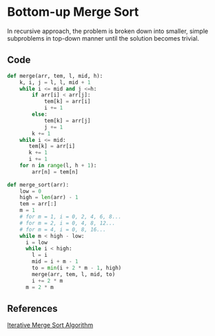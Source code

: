 # Bottom-up Merge Sort

In recursive approach, the problem is broken down into smaller, simple subproblems in top-down manner until the solution becomes trivial.

## Code

```python
def merge(arr, tem, l, mid, h):
    k, i, j = l, l, mid + 1
    while i <= mid and j <=h:
        if arr[i] < arr[j]:
            tem[k] = arr[i]
            i += 1
        else:
            tem[k] = arr[j]
            j += 1
        k += 1
    while i <= mid:
       tem[k] = arr[i]
       k += 1
       i += 1
    for n in range(l, h + 1):
        arr[n] = tem[n]
        
def merge_sort(arr):
    low = 0
    high = len(arr) - 1
    tem = arr[:]
    m = 1
    # for m = 1, i = 0, 2, 4, 6, 8...
    # for m = 2, i = 0, 4, 8, 12...
    # for m = 4, i = 0, 8, 16...
    while m < high - low:
      i = low
      while i < high:
        l = i
        mid = i + m - 1
        to = min(i + 2 * m - 1, high)
        merge(arr, tem, l, mid, to)
        i += 2 * m
      m = 2 * m
```

## References

[Iterative Merge Sort Algorithm](http://www.techiedelight.com/merge-sort/)
